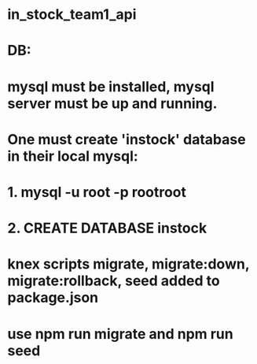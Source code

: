 # in_stock_team1_api

# DB:
# mysql must be installed, mysql server must be up and running.
# One must create 'instock' database in their local mysql:
# 1. mysql -u root -p rootroot
# 2. CREATE DATABASE instock
# knex scripts migrate, migrate:down, migrate:rollback, seed added to package.json
# use npm run migrate and npm run seed

